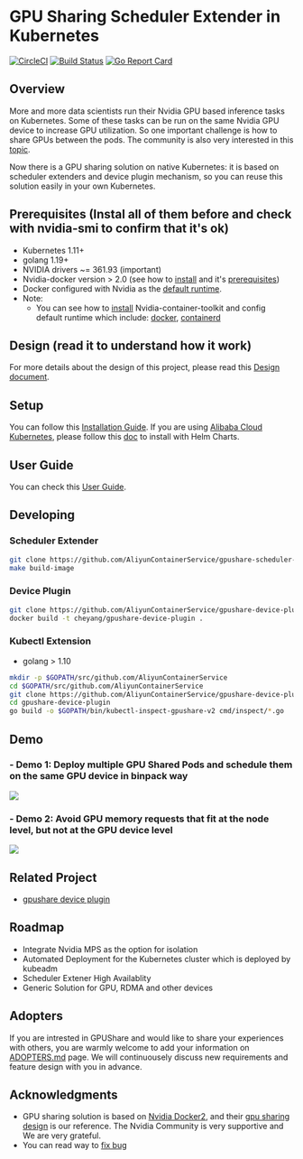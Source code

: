 # GPU Sharing Scheduler Extender in Kubernetes 

[![CircleCI](https://circleci.com/gh/AliyunContainerService/gpushare-scheduler-extender.svg?style=svg)](https://circleci.com/gh/AliyunContainerService/gpushare-scheduler-extender)
[![Build Status](https://travis-ci.org/AliyunContainerService/gpushare-scheduler-extender.svg?branch=master)](https://travis-ci.org/AliyunContainerService/gpushare-scheduler-extender) 
[![Go Report Card](https://goreportcard.com/badge/github.com/AliyunContainerService/gpushare-scheduler-extender)](https://goreportcard.com/report/github.com/AliyunContainerService/gpushare-scheduler-extender)


## Overview

More and more data scientists run their Nvidia GPU based inference tasks on Kubernetes. Some of these tasks can be run on the same Nvidia GPU device to increase GPU utilization. So one important challenge is how to share GPUs between the pods. The community is also very interested in this [topic](https://github.com/kubernetes/kubernetes/issues/52757).

Now there is a GPU sharing solution on native Kubernetes: it is based on scheduler extenders and device plugin mechanism, so you can reuse this solution easily in your own Kubernetes. 

## Prerequisites (Instal all of them before and check with nvidia-smi to confirm that it's ok)

- Kubernetes 1.11+
- golang 1.19+
- NVIDIA drivers ~= 361.93 (important)
- Nvidia-docker version > 2.0 (see how to [install](https://github.com/NVIDIA/nvidia-docker) and it's [prerequisites](https://github.com/nvidia/nvidia-docker/wiki/Installation-\(version-2.0\)#prerequisites))
- Docker configured with Nvidia as the [default runtime](https://github.com/NVIDIA/nvidia-docker/wiki/Advanced-topics#default-runtime).
- Note:
    + You can see how to [install](https://docs.nvidia.com/datacenter/cloud-native/container-toolkit/latest/install-guide.html#) Nvidia-container-toolkit and config default runtime which include: [docker](https://docs.nvidia.com/datacenter/cloud-native/container-toolkit/latest/install-guide.html#docker), [containerd](https://docs.nvidia.com/datacenter/cloud-native/container-toolkit/latest/install-guide.html#id5)

## Design (read it to understand how it work)

For more details about the design of this project, please read this [Design document](docs/designs/designs.md).

## Setup

You can follow this [Installation Guide](docs/install.md). If you are using [Alibaba Cloud Kubernetes](https://cn.aliyun.com/product/kubernetes), please follow this [doc](deployer/README.md) to install with Helm Charts.

## User Guide

You can check this [User Guide](docs/userguide.md).

## Developing

### Scheduler Extender

```bash
git clone https://github.com/AliyunContainerService/gpushare-scheduler-extender.git && cd gpushare-scheduler-extender
make build-image
```

### Device Plugin

```bash
git clone https://github.com/AliyunContainerService/gpushare-device-plugin.git && cd gpushare-device-plugin
docker build -t cheyang/gpushare-device-plugin .
```

### Kubectl Extension

- golang > 1.10

```bash
mkdir -p $GOPATH/src/github.com/AliyunContainerService
cd $GOPATH/src/github.com/AliyunContainerService
git clone https://github.com/AliyunContainerService/gpushare-device-plugin.git
cd gpushare-device-plugin
go build -o $GOPATH/bin/kubectl-inspect-gpushare-v2 cmd/inspect/*.go
```

## Demo

### - Demo 1: Deploy multiple GPU Shared Pods and schedule them on the same GPU device in binpack way 

[![](demo1.jpg)](http://cloud.video.taobao.com//play/u/2987821887/p/2/e/6/t/1/214292079721.mp4)

### - Demo 2:  Avoid GPU memory requests that fit at the node level, but not at the GPU device level

[![](demo2.jpg)](http://cloud.video.taobao.com//play/u/2987821887/p/2/e/6/t/1/214235285109.mp4)

## Related Project

- [gpushare device plugin](https://github.com/AliyunContainerService/gpushare-device-plugin.git)

## Roadmap

- Integrate Nvidia MPS as the option for isolation
- Automated Deployment for the Kubernetes cluster which is deployed by kubeadm
- Scheduler Extener High Availablity
- Generic Solution for GPU, RDMA and other devices

## Adopters

If you are intrested in GPUShare and would like to share your experiences with others, you are warmly welcome to add your information on [ADOPTERS.md](docs/ADOPTERS.md) page. We will continuousely discuss new requirements and feature design with you in advance.


## Acknowledgments

- GPU sharing solution is based on [Nvidia Docker2](https://github.com/NVIDIA/nvidia-docker), and their [gpu sharing design](https://docs.google.com/document/d/1ZgKH_K4SEfdiE_OfxQ836s4yQWxZfSjS288Tq9YIWCA/edit#heading=h.r88v2xgacqr) is our reference. The Nvidia Community is very supportive and We are very grateful.
- You can read way to [fix bug](https://www.cnblogs.com/oolo/p/11687040.html)




